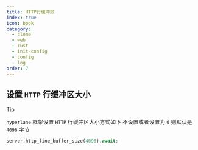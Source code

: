 ```yaml
---
title: HTTP行缓冲区
index: true
icon: book
category:
  - clone
  - web
  - rust
  - init-config
  - config
  - log
order: 7
---
```


<Share colorful />

## 设置 `HTTP` 行缓冲区大小

> [!tip]
>
> `hyperlane` 框架设置 `HTTP` 行缓冲区大小方式如下
> 不设置或者设置为 `0` 则默认是 `4096` 字节

```rust
server.http_line_buffer_size(4096).await;
```
